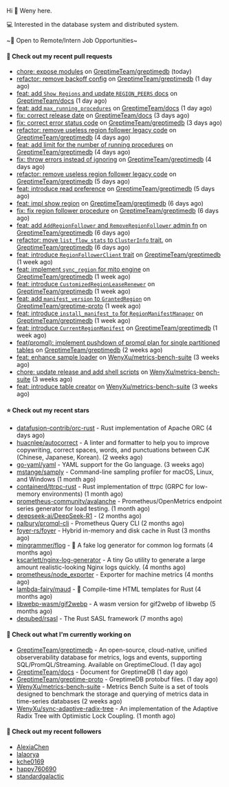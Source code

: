 Hi 👋 Weny here.

💻 Interested in the database system and distributed system.

~🍺 Open to Remote/Intern Job Opportunities~

#### 🔨 Check out my recent pull requests

- [chore: expose modules](https://github.com/GreptimeTeam/greptimedb/pull/5810) on [GreptimeTeam/greptimedb](https://github.com/GreptimeTeam/greptimedb) (today)
- [refactor: remove backoff config](https://github.com/GreptimeTeam/greptimedb/pull/5808) on [GreptimeTeam/greptimedb](https://github.com/GreptimeTeam/greptimedb) (1 day ago)
- [feat: add `Show Regions` and update `REGION_PEERS` docs](https://github.com/GreptimeTeam/docs/pull/1616) on [GreptimeTeam/docs](https://github.com/GreptimeTeam/docs) (1 day ago)
- [feat: add `max_running_procedures`](https://github.com/GreptimeTeam/docs/pull/1615) on [GreptimeTeam/docs](https://github.com/GreptimeTeam/docs) (1 day ago)
- [fix: correct release date](https://github.com/GreptimeTeam/docs/pull/1611) on [GreptimeTeam/docs](https://github.com/GreptimeTeam/docs) (3 days ago)
- [fix: correct error status code](https://github.com/GreptimeTeam/greptimedb/pull/5802) on [GreptimeTeam/greptimedb](https://github.com/GreptimeTeam/greptimedb) (3 days ago)
- [refactor: remove useless region follower legacy code](https://github.com/GreptimeTeam/greptimedb/pull/5795) on [GreptimeTeam/greptimedb](https://github.com/GreptimeTeam/greptimedb) (4 days ago)
- [feat: add limit for the number of running procedures](https://github.com/GreptimeTeam/greptimedb/pull/5793) on [GreptimeTeam/greptimedb](https://github.com/GreptimeTeam/greptimedb) (4 days ago)
- [fix: throw errors instead of ignoring](https://github.com/GreptimeTeam/greptimedb/pull/5792) on [GreptimeTeam/greptimedb](https://github.com/GreptimeTeam/greptimedb) (4 days ago)
- [refactor: remove useless region follower legacy code](https://github.com/GreptimeTeam/greptimedb/pull/5787) on [GreptimeTeam/greptimedb](https://github.com/GreptimeTeam/greptimedb) (5 days ago)
- [feat: introduce read preference](https://github.com/GreptimeTeam/greptimedb/pull/5783) on [GreptimeTeam/greptimedb](https://github.com/GreptimeTeam/greptimedb) (5 days ago)
- [feat: impl show region](https://github.com/GreptimeTeam/greptimedb/pull/5782) on [GreptimeTeam/greptimedb](https://github.com/GreptimeTeam/greptimedb) (6 days ago)
- [fix: fix region follower procedure](https://github.com/GreptimeTeam/greptimedb/pull/5781) on [GreptimeTeam/greptimedb](https://github.com/GreptimeTeam/greptimedb) (6 days ago)
- [feat: add `AddRegionFollower` and `RemoveRegionFollower` admin fn](https://github.com/GreptimeTeam/greptimedb/pull/5780) on [GreptimeTeam/greptimedb](https://github.com/GreptimeTeam/greptimedb) (6 days ago)
- [refactor: move `list_flow_stats` to `ClusterInfo` trait.](https://github.com/GreptimeTeam/greptimedb/pull/5774) on [GreptimeTeam/greptimedb](https://github.com/GreptimeTeam/greptimedb) (6 days ago)
- [feat: introduce `RegionFollowerClient` trait](https://github.com/GreptimeTeam/greptimedb/pull/5771) on [GreptimeTeam/greptimedb](https://github.com/GreptimeTeam/greptimedb) (1 week ago)
- [feat: implement `sync_region` for mito engine](https://github.com/GreptimeTeam/greptimedb/pull/5765) on [GreptimeTeam/greptimedb](https://github.com/GreptimeTeam/greptimedb) (1 week ago)
- [feat: introduce `CustomizedRegionLeaseRenewer`](https://github.com/GreptimeTeam/greptimedb/pull/5762) on [GreptimeTeam/greptimedb](https://github.com/GreptimeTeam/greptimedb) (1 week ago)
- [feat: add `manifest_version` to `GrantedRegion`](https://github.com/GreptimeTeam/greptime-proto/pull/224) on [GreptimeTeam/greptime-proto](https://github.com/GreptimeTeam/greptime-proto) (1 week ago)
- [feat: introduce `install_manifest_to` for `RegionManifestManager`](https://github.com/GreptimeTeam/greptimedb/pull/5742) on [GreptimeTeam/greptimedb](https://github.com/GreptimeTeam/greptimedb) (1 week ago)
- [feat: introduce `CurrentRegionManifest`](https://github.com/GreptimeTeam/greptimedb/pull/5736) on [GreptimeTeam/greptimedb](https://github.com/GreptimeTeam/greptimedb) (1 week ago)
- [feat(promql): implement pushdown of promql plan for single partitioned tables](https://github.com/GreptimeTeam/greptimedb/pull/5698) on [GreptimeTeam/greptimedb](https://github.com/GreptimeTeam/greptimedb) (2 weeks ago)
- [feat: enhance sample loader](https://github.com/WenyXu/metrics-bench-suite/pull/14) on [WenyXu/metrics-bench-suite](https://github.com/WenyXu/metrics-bench-suite) (3 weeks ago)
- [chore: update release and add shell scripts](https://github.com/WenyXu/metrics-bench-suite/pull/13) on [WenyXu/metrics-bench-suite](https://github.com/WenyXu/metrics-bench-suite) (3 weeks ago)
- [feat: introduce table creator](https://github.com/WenyXu/metrics-bench-suite/pull/12) on [WenyXu/metrics-bench-suite](https://github.com/WenyXu/metrics-bench-suite) (3 weeks ago)

#### ⭐ Check out my recent stars

- [datafusion-contrib/orc-rust](https://github.com/datafusion-contrib/orc-rust) - Rust implementation of Apache ORC (4 days ago)
- [huacnlee/autocorrect](https://github.com/huacnlee/autocorrect) - A linter and formatter to help you to improve copywriting, correct spaces, words, and punctuations between CJK (Chinese, Japanese, Korean). (2 weeks ago)
- [go-yaml/yaml](https://github.com/go-yaml/yaml) - YAML support for the Go language. (3 weeks ago)
- [mstange/samply](https://github.com/mstange/samply) - Command-line sampling profiler for macOS, Linux, and Windows (1 month ago)
- [containerd/ttrpc-rust](https://github.com/containerd/ttrpc-rust) - Rust implementation of ttrpc (GRPC for low-memory environments) (1 month ago)
- [prometheus-community/avalanche](https://github.com/prometheus-community/avalanche) - Prometheus/OpenMetrics endpoint series generator for load testing. (1 month ago)
- [deepseek-ai/DeepSeek-R1](https://github.com/deepseek-ai/DeepSeek-R1) -  (2 months ago)
- [nalbury/promql-cli](https://github.com/nalbury/promql-cli) - Prometheus Query CLI (2 months ago)
- [foyer-rs/foyer](https://github.com/foyer-rs/foyer) - Hybrid in-memory and disk cache in Rust (3 months ago)
- [mingrammer/flog](https://github.com/mingrammer/flog) - :tophat: A fake log generator for common log formats (4 months ago)
- [kscarlett/nginx-log-generator](https://github.com/kscarlett/nginx-log-generator) - A tiny Go utility to generate a large amount realistic-looking Nginx logs quickly. (4 months ago)
- [prometheus/node_exporter](https://github.com/prometheus/node_exporter) - Exporter for machine metrics (4 months ago)
- [lambda-fairy/maud](https://github.com/lambda-fairy/maud) - :pencil: Compile-time HTML templates for Rust (4 months ago)
- [libwebp-wasm/gif2webp](https://github.com/libwebp-wasm/gif2webp) - A wasm version for gif2webp of libwebp (5 months ago)
- [dequbed/rsasl](https://github.com/dequbed/rsasl) - The Rust SASL framework (7 months ago)

#### 👷 Check out what I'm currently working on

- [GreptimeTeam/greptimedb](https://github.com/GreptimeTeam/greptimedb) - An open-source, cloud-native, unified observerability database for metrics, logs and events, supporting SQL/PromQL/Streaming. Available on GreptimeCloud. (1 day ago)
- [GreptimeTeam/docs](https://github.com/GreptimeTeam/docs) - Document for GreptimeDB (1 day ago)
- [GreptimeTeam/greptime-proto](https://github.com/GreptimeTeam/greptime-proto) - GreptimeDB protobuf files. (1 day ago)
- [WenyXu/metrics-bench-suite](https://github.com/WenyXu/metrics-bench-suite) - Metrics Bench Suite is a set of tools designed to benchmark the storage and querying of metrics data in time-series databases (2 weeks ago)
- [WenyXu/sync-adaptive-radix-tree](https://github.com/WenyXu/sync-adaptive-radix-tree) - An implementation of the Adaptive Radix Tree with Optimistic Lock Coupling. (1 month ago)

#### 👯 Check out my recent followers

- [AlexiaChen](https://github.com/AlexiaChen)
- [lalaorya](https://github.com/lalaorya)
- [kche0169](https://github.com/kche0169)
- [happy760690](https://github.com/happy760690)
- [standardgalactic](https://github.com/standardgalactic)


